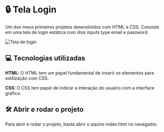 <h1> 🔒 Tela Login</h1>
Um dos meus primeiros projetos desevolvidos com HTML e CSS. Consiste em uma tela de login estática com dois inputs type email e password.

![Tela de login](https://github.com/NovaisAmanda/tela-login/assets/85319351/7603f9c6-4cc9-4640-a9f3-6144cd6fd322)

<h2>💻 Tecnologias utilizadas</h2>
<b>HTML: </b> O HTML tem um papel fundamental de inserir os elementos para estilização com CSS.

<b>CSS: </b>O CSS tem papel de indicar a interação do usuário com a interface gráfica.

<h2>🛠️ Abrir e rodar o projeto</h2>
Para abrir e rodar o projeto, basta abrir o aquivo index.html no navegador.

